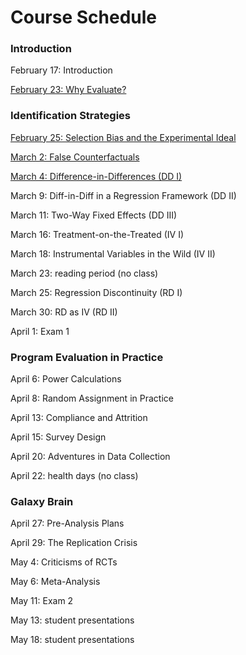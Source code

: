 # Course Schedule 

### Introduction

February 17: Introduction

[February 23: Why Evaluate?](M1-why-evaluate.html)

### Identification Strategies

[February 25: Selection Bias and the Experimental Ideal](M2-selection-bias.html)

[March 2: False Counterfactuals](M3-false-counterfactuals.html)

[March 4: Difference-in-Differences (DD I)](M4-DD1.html)

March 9: Diff-in-Diff in a Regression Framework (DD II)

March 11: Two-Way Fixed Effects (DD III)

March 16: Treatment-on-the-Treated (IV I)

March 18: Instrumental Variables in the Wild (IV II)

March 23: reading period (no class)

March 25: Regression Discontinuity (RD I)

March 30: RD as IV (RD II)

April 1: Exam 1

### Program Evaluation in Practice

April 6: Power Calculations

April 8: Random Assignment in Practice 

April 13: Compliance and Attrition 

April 15: Survey Design

April 20: Adventures in Data Collection

April 22: health days (no class)

### Galaxy Brain

April 27: Pre-Analysis Plans

April 29: The Replication Crisis

May 4: Criticisms of RCTs

May 6: Meta-Analysis

May 11:  Exam 2

May 13:  student presentations

May 18: student presentations

<br>


